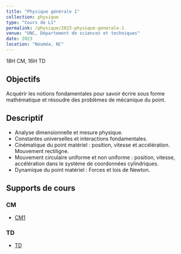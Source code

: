 ```yaml
---
title: "Physique générale 1"
collection: physique
type: "Cours de L1"
permalink: /physique/2023-physique-generale-1
venue: "UNC, Département de sciences et techniques"
date: 2023
location: "Nouméa, NC"
---
```


18H CM, 16H TD

## Objectifs

Acquérir les notions fondamentales pour savoir écrire sous forme mathématique et résoudre des problèmes de mécanique du point.

## Descriptif

- Analyse dimensionnelle et mesure physique.
- Constantes universelles et interactions fondamentales.
- Cinématique du point matériel : position, vitesse et accélération. Mouvement rectiligne.
- Mouvement circulaire uniforme et non uniforme : position, vitesse, accélération dans le système de coordonnées cylindriques.
- Dynamique du point matériel : Forces et lois de Newton.

## Supports de cours

### CM

- [CM1](../files/Cours_1_Réaction_chimique_AA.pdf)

### TD

- [TD](../files/Cours_1_Réaction_chimique_AA.pdf)
